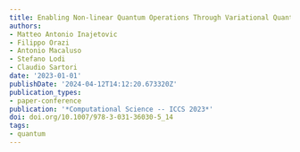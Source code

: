 ```yaml
---
title: Enabling Non-linear Quantum Operations Through Variational Quantum Splines
authors:
- Matteo Antonio Inajetovic
- Filippo Orazi
- Antonio Macaluso
- Stefano Lodi
- Claudio Sartori
date: '2023-01-01'
publishDate: '2024-04-12T14:12:20.673320Z'
publication_types:
- paper-conference
publication: '*Computational Science -- ICCS 2023*'
doi: doi.org/10.1007/978-3-031-36030-5_14
tags:
- quantum
---
```

